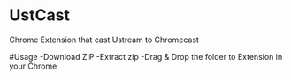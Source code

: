 UstCast
=======

Chrome Extension that cast Ustream to Chromecast

#Usage
-Download ZIP
-Extract zip
-Drag & Drop the folder to Extension in your Chrome
